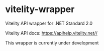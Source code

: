 # vitelity-wrapper
Vitelity API wrapper for .NET Standard 2.0

Vitelity API docs: https://apihelp.vitelity.net//

This wrapper is currently under development
